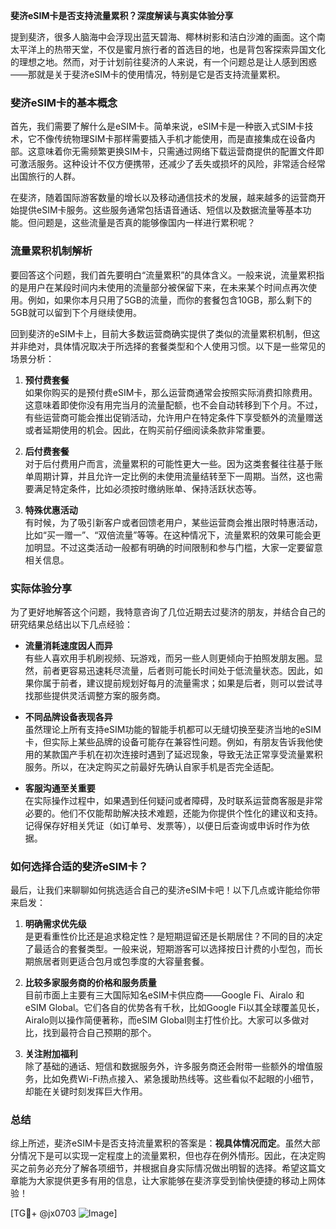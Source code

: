 **斐济eSIM卡是否支持流量累积？深度解读与真实体验分享**

提到斐济，很多人脑海中会浮现出蓝天碧海、椰林树影和洁白沙滩的画面。这个南太平洋上的热带天堂，不仅是蜜月旅行者的首选目的地，也是背包客探索异国文化的理想之地。然而，对于计划前往斐济的人来说，有一个问题总是让人感到困惑——那就是关于斐济eSIM卡的使用情况，特别是它是否支持流量累积。

### 斐济eSIM卡的基本概念

首先，我们需要了解什么是eSIM卡。简单来说，eSIM卡是一种嵌入式SIM卡技术，它不像传统物理SIM卡那样需要插入手机才能使用，而是直接集成在设备内部。这意味着你无需频繁更换SIM卡，只需通过网络下载运营商提供的配置文件即可激活服务。这种设计不仅方便携带，还减少了丢失或损坏的风险，非常适合经常出国旅行的人群。

在斐济，随着国际游客数量的增长以及移动通信技术的发展，越来越多的运营商开始提供eSIM卡服务。这些服务通常包括语音通话、短信以及数据流量等基本功能。但问题是，这些流量是否真的能够像国内一样进行累积呢？

### 流量累积机制解析

要回答这个问题，我们首先要明白“流量累积”的具体含义。一般来说，流量累积指的是用户在某段时间内未使用的流量部分被保留下来，在未来某个时间点再次使用。例如，如果你本月只用了5GB的流量，而你的套餐包含10GB，那么剩下的5GB就可以留到下个月继续使用。

回到斐济的eSIM卡上，目前大多数运营商确实提供了类似的流量累积机制，但这并非绝对，具体情况取决于所选择的套餐类型和个人使用习惯。以下是一些常见的场景分析：

1. **预付费套餐**  
   如果你购买的是预付费eSIM卡，那么运营商通常会按照实际消费扣除费用。这意味着即使你没有用完当月的流量配额，也不会自动转移到下个月。不过，有些运营商可能会推出促销活动，允许用户在特定条件下享受额外的流量赠送或者延期使用的机会。因此，在购买前仔细阅读条款非常重要。

2. **后付费套餐**  
   对于后付费用户而言，流量累积的可能性更大一些。因为这类套餐往往基于账单周期计算，并且允许一定比例的未使用流量结转至下一周期。当然，这也需要满足特定条件，比如必须按时缴纳账单、保持活跃状态等。

3. **特殊优惠活动**  
   有时候，为了吸引新客户或者回馈老用户，某些运营商会推出限时特惠活动，比如“买一赠一”、“双倍流量”等等。在这种情况下，流量累积的效果可能会更加明显。不过这类活动一般都有明确的时间限制和参与门槛，大家一定要留意相关信息。

### 实际体验分享

为了更好地解答这个问题，我特意咨询了几位近期去过斐济的朋友，并结合自己的研究结果总结出以下几点经验：

- **流量消耗速度因人而异**  
  有些人喜欢用手机刷视频、玩游戏，而另一些人则更倾向于拍照发朋友圈。显然，前者更容易迅速耗尽流量，后者则可能长时间处于低流量状态。因此，如果你属于前者，建议提前规划好每月的流量需求；如果是后者，则可以尝试寻找那些提供灵活调整方案的服务商。

- **不同品牌设备表现各异**  
  虽然理论上所有支持eSIM功能的智能手机都可以无缝切换至斐济当地的eSIM卡，但实际上某些品牌的设备可能存在兼容性问题。例如，有朋友告诉我他使用的某款国产手机在初次连接时遇到了延迟现象，导致无法正常享受流量累积服务。所以，在决定购买之前最好先确认自家手机是否完全适配。

- **客服沟通至关重要**  
  在实际操作过程中，如果遇到任何疑问或者障碍，及时联系运营商客服是非常必要的。他们不仅能帮助解决技术难题，还能为你提供个性化的建议和支持。记得保存好相关凭证（如订单号、发票等），以便日后查询或申诉时作为依据。

### 如何选择合适的斐济eSIM卡？

最后，让我们来聊聊如何挑选适合自己的斐济eSIM卡吧！以下几点或许能给你带来启发：

1. **明确需求优先级**  
   是更看重性价比还是追求稳定性？是短期逗留还是长期居住？不同的目的决定了最适合的套餐类型。一般来说，短期游客可以选择按日计费的小型包，而长期旅居者则更适合包月或包季度的大容量套餐。

2. **比较多家服务商的价格和服务质量**  
   目前市面上主要有三大国际知名eSIM卡供应商——Google Fi、Airalo 和 eSIM Global。它们各自的优势各有千秋，比如Google Fi以其全球覆盖见长，Airalo则以操作简便著称，而eSIM Global则主打性价比。大家可以多做对比，找到最符合自己预期的那个。

3. **关注附加福利**  
   除了基础的通话、短信和数据服务外，许多服务商还会附带一些额外的增值服务，比如免费Wi-Fi热点接入、紧急援助热线等。这些看似不起眼的小细节，却能在关键时刻发挥巨大作用。

### 总结

综上所述，斐济eSIM卡是否支持流量累积的答案是：**视具体情况而定**。虽然大部分情况下是可以实现一定程度上的流量累积，但也存在例外情形。因此，在决定购买之前务必充分了解各项细节，并根据自身实际情况做出明智的选择。希望这篇文章能为大家提供更多有用的信息，让大家能够在斐济享受到愉快便捷的移动上网体验！

[TG💪+ @jx0703 ![Image](https://github.com/user-attachments/assets/dbca1d08-cadb-493c-b0ec-ad6f7a83f270)]